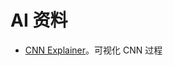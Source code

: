 # AI 资料 #

* [CNN Explainer][CNN-Explainer]。可视化 CNN 过程



[CNN-Explainer]: https://poloclub.github.io/cnn-explainer/
